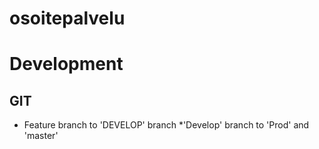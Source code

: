 osoitepalvelu
=============

# Development

## GIT
* Feature branch to 'DEVELOP' branch
*'Develop' branch to 'Prod' and 'master'